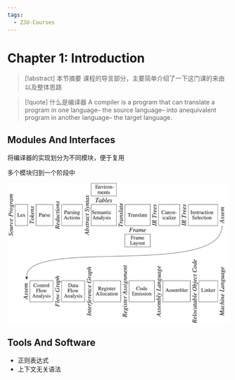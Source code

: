 ```yaml
---
tags:
  - ZJU-Courses
---
```


# Chapter 1: Introduction

> [!abstract] 本节摘要
> 课程的导言部分，主要简单介绍了一下这门课的来由以及整体思路

> [!quote] 什么是编译器
> A compiler is a program that can translate a program in one language– the source language– into anequivalent program in another language– the target language.

## Modules And Interfaces

将编译器的实现划分为不同模块，便于复用

多个模块归到一个阶段中

![The phases, interfaces](assets/Modules.png)

## Tools And Software

- 正则表达式
- 上下文无关语法
